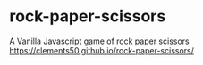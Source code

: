 # rock-paper-scissors
A Vanilla Javascript game of rock paper scissors
 https://clements50.github.io/rock-paper-scissors/
